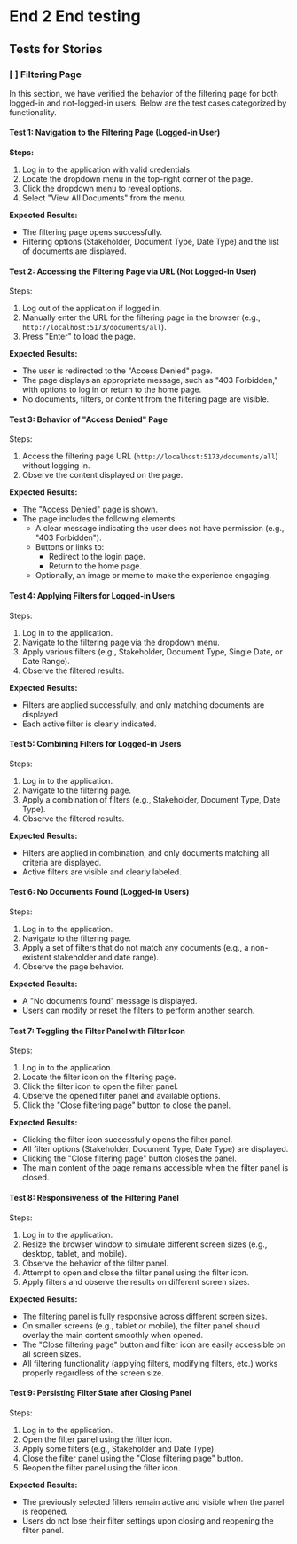 
# End 2 End testing

## Tests for Stories

### [ ] Filtering Page

In this section, we have verified the behavior of the filtering page for both logged-in and not-logged-in users. Below are the test cases categorized by functionality.

#### Test 1: Navigation to the Filtering Page (Logged-in User)

**Steps:**

1. Log in to the application with valid credentials.
2. Locate the dropdown menu in the top-right corner of the page.
3. Click the dropdown menu to reveal options.
4. Select "View All Documents" from the menu.

**Expected Results:**

- The filtering page opens successfully.
- Filtering options (Stakeholder, Document Type, Date Type) and the list of documents are displayed.

#### Test 2: Accessing the Filtering Page via URL (Not Logged-in User)

Steps:

1. Log out of the application if logged in.
2. Manually enter the URL for the filtering page in the browser (e.g., `http://localhost:5173/documents/all`).
3. Press "Enter" to load the page.

**Expected Results:**

- The user is redirected to the "Access Denied" page.
- The page displays an appropriate message, such as "403 Forbidden," with options to log in or return to the home page.
- No documents, filters, or content from the filtering page are visible.

#### Test 3: Behavior of "Access Denied" Page

Steps:

1. Access the filtering page URL (`http://localhost:5173/documents/all`) without logging in.
2. Observe the content displayed on the page.

**Expected Results:**

- The "Access Denied" page is shown.
- The page includes the following elements:
  - A clear message indicating the user does not have permission (e.g., "403 Forbidden").
  - Buttons or links to:
    - Redirect to the login page.
    - Return to the home page.
  - Optionally, an image or meme to make the experience engaging.

#### Test 4: Applying Filters for Logged-in Users

Steps:

1. Log in to the application.
2. Navigate to the filtering page via the dropdown menu.
3. Apply various filters (e.g., Stakeholder, Document Type, Single Date, or Date Range).
4. Observe the filtered results.

**Expected Results:**

- Filters are applied successfully, and only matching documents are displayed.
- Each active filter is clearly indicated.

#### Test 5: Combining Filters for Logged-in Users

Steps:

1. Log in to the application.
2. Navigate to the filtering page.
3. Apply a combination of filters (e.g., Stakeholder, Document Type, Date Type).
4. Observe the filtered results.

**Expected Results:**

- Filters are applied in combination, and only documents matching all criteria are displayed.
- Active filters are visible and clearly labeled.

#### Test 6: No Documents Found (Logged-in Users)

Steps:

1. Log in to the application.
2. Navigate to the filtering page.
3. Apply a set of filters that do not match any documents (e.g., a non-existent stakeholder and date range).
4. Observe the page behavior.

**Expected Results:**

- A "No documents found" message is displayed.
- Users can modify or reset the filters to perform another search.

#### Test 7: Toggling the Filter Panel with Filter Icon

Steps:

1. Log in to the application.
2. Locate the filter icon on the filtering page.
3. Click the filter icon to open the filter panel.
4. Observe the opened filter panel and available options.
5. Click the "Close filtering page" button to close the panel.

**Expected Results:**

- Clicking the filter icon successfully opens the filter panel.
- All filter options (Stakeholder, Document Type, Date Type) are displayed.
- Clicking the "Close filtering page" button closes the panel.
- The main content of the page remains accessible when the filter panel is closed.

#### Test 8: Responsiveness of the Filtering Panel

Steps:

1. Log in to the application.
2. Resize the browser window to simulate different screen sizes (e.g., desktop, tablet, and mobile).
3. Observe the behavior of the filter panel.
4. Attempt to open and close the filter panel using the filter icon.
5. Apply filters and observe the results on different screen sizes.

**Expected Results:**

- The filtering panel is fully responsive across different screen sizes.
- On smaller screens (e.g., tablet or mobile), the filter panel should overlay the main content smoothly when opened.
- The "Close filtering page" button and filter icon are easily accessible on all screen sizes.
- All filtering functionality (applying filters, modifying filters, etc.) works properly regardless of the screen size.


#### Test 9: Persisting Filter State after Closing Panel

Steps:

1. Log in to the application.
2. Open the filter panel using the filter icon.
3. Apply some filters (e.g., Stakeholder and Date Type).
4. Close the filter panel using the "Close filtering page" button.
5. Reopen the filter panel using the filter icon.

**Expected Results:**

- The previously selected filters remain active and visible when the panel is reopened.
- Users do not lose their filter settings upon closing and reopening the filter panel.
